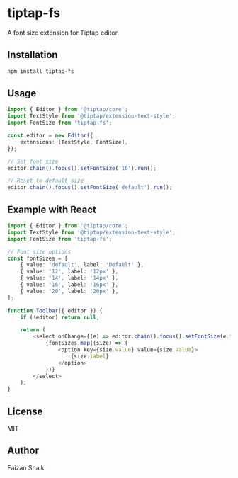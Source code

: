 # tiptap-fs

A font size extension for Tiptap editor.

## Installation

```bash
npm install tiptap-fs
```

## Usage

```typescript
import { Editor } from '@tiptap/core';
import TextStyle from '@tiptap/extension-text-style';
import FontSize from 'tiptap-fs';

const editor = new Editor({
	extensions: [TextStyle, FontSize],
});

// Set font size
editor.chain().focus().setFontSize('16').run();

// Reset to default size
editor.chain().focus().setFontSize('default').run();
```

## Example with React

```typescript
import { Editor } from '@tiptap/core';
import TextStyle from '@tiptap/extension-text-style';
import FontSize from 'tiptap-fs';

// Font size options
const fontSizes = [
	{ value: 'default', label: 'Default' },
	{ value: '12', label: '12px' },
	{ value: '14', label: '14px' },
	{ value: '16', label: '16px' },
	{ value: '20', label: '20px' },
];

function Toolbar({ editor }) {
	if (!editor) return null;

	return (
		<select onChange={(e) => editor.chain().focus().setFontSize(e.target.value).run()}>
			{fontSizes.map((size) => (
				<option key={size.value} value={size.value}>
					{size.label}
				</option>
			))}
		</select>
	);
}
```

## License

MIT

## Author

Faizan Shaik
